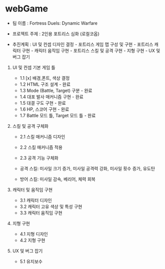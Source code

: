 # webGame

- 팀 이름 : Fortress Duels: Dynamic Warfare
- 프로젝트 주제 : 2인용 포트리스 심화 (로컬코옵)

- 추진계획 : UI 및 컨셉 디자인 결정 - 포트리스 게임 맵 구성 및 구현 - 포트리스 캐릭터 구현 - 캐릭터 움직임 구현 - 포트리스 스킬 및 공격 구현 - 지형 구현 - UX 및 버그 잡기

1. UI 및 컨셉 기본 게임 틀

   - 1.1 [x] 배경,폰트, 색상 결정
   - 1.2 HTML 구조 설계 - 완료
   - 1.3 Mode (Battle, Target) 구분 - 완료
   - 1.4 대포 발사 매커니즘 구현 - 완료
   - 1.5 대결 구도 구현 - 완료
   - 1.6 HP, 스코어 구현 - 완료
   - 1.7 Battle 모드 틀, Target 모드 틀 - 완료

2. 스킬 및 공격 구체화

   - 2.1 스킬 매커니즘 디자인
   - 2.2 스킬 매커니즘 적용
   - 2.3 공격 기능 구체화

   - 공격 스킬: 미사일 크기 증가, 미사일 공격력 강화, 미사일 횟수 증가, 유도탄
   - 방어 스킬: 미사일 감속, 베리어, 체력 회복

3. 캐릭터 및 움직임 구현

   - 3.1 캐릭터 디자인
   - 3.2 캐릭터 고유 색상 및 특성 구현
   - 3.3 캐릭터 움직임 구현

4. 지형 구현

   - 4.1 지형 디자인
   - 4.2 지형 구현

5. UX 및 버그 잡기
   - 5.1 유지보수
